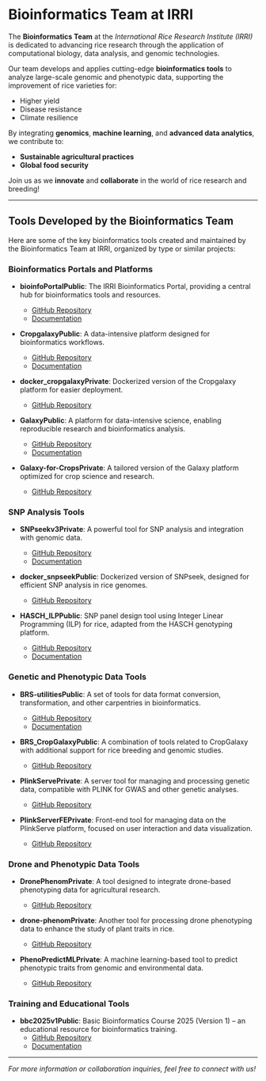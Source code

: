 # Bioinformatics Team at IRRI

The **Bioinformatics Team** at the *International Rice Research Institute (IRRI)* is dedicated to advancing rice research through the application of computational biology, data analysis, and genomic technologies.

Our team develops and applies cutting-edge **bioinformatics tools** to analyze large-scale genomic and phenotypic data, supporting the improvement of rice varieties for:
- Higher yield
- Disease resistance
- Climate resilience

By integrating **genomics**, **machine learning**, and **advanced data analytics**, we contribute to:
- **Sustainable agricultural practices**
- **Global food security**

Join us as we **innovate** and **collaborate** in the world of rice research and breeding!

---

## Tools Developed by the Bioinformatics Team

Here are some of the key bioinformatics tools created and maintained by the Bioinformatics Team at IRRI, organized by type or similar projects:

### **Bioinformatics Portals and Platforms**
- **bioinfoPortalPublic**: The IRRI Bioinformatics Portal, providing a central hub for bioinformatics tools and resources.  
  - [GitHub Repository](https://github.com/irri/bioinfoPortalPublic)  
  - [Documentation](https://docs.irri.org/bioinfoPortalPublic)
  
- **CropgalaxyPublic**: A data-intensive platform designed for bioinformatics workflows.  
  - [GitHub Repository](https://github.com/irri/CropgalaxyPublic)  
  - [Documentation](https://docs.irri.org/CropgalaxyPublic)
  
- **docker_cropgalaxyPrivate**: Dockerized version of the Cropgalaxy platform for easier deployment.  
  - [GitHub Repository](https://github.com/irri/docker_cropgalaxyPrivate)

- **GalaxyPublic**: A platform for data-intensive science, enabling reproducible research and bioinformatics analysis.  
  - [GitHub Repository](https://github.com/irri/GalaxyPublic)  
  - [Documentation](https://docs.irri.org/GalaxyPublic)

- **Galaxy-for-CropsPrivate**: A tailored version of the Galaxy platform optimized for crop science and research.  
  - [GitHub Repository](https://github.com/irri/Galaxy-for-CropsPrivate)

### **SNP Analysis Tools**
- **SNPseekv3Private**: A powerful tool for SNP analysis and integration with genomic data.  
  - [GitHub Repository](https://github.com/irri/SNPseekv3Private)  
  - [Documentation](https://docs.irri.org/SNPseekv3Private)

- **docker_snpseekPublic**: Dockerized version of SNPseek, designed for efficient SNP analysis in rice genomes.  
  - [GitHub Repository](https://github.com/irri/docker_snpseekPublic)

- **HASCH_ILPPublic**: SNP panel design tool using Integer Linear Programming (ILP) for rice, adapted from the HASCH genotyping platform.  
  - [GitHub Repository](https://github.com/irri/HASCH_ILPPublic)  
  - [Documentation](https://docs.irri.org/HASCH_ILPPublic)

### **Genetic and Phenotypic Data Tools**
- **BRS-utilitiesPublic**: A set of tools for data format conversion, transformation, and other carpentries in bioinformatics.  
  - [GitHub Repository](https://github.com/irri/BRS-utilitiesPublic)  
  - [Documentation](https://docs.irri.org/BRS-utilitiesPublic)

- **BRS_CropGalaxyPublic**: A combination of tools related to CropGalaxy with additional support for rice breeding and genomic studies.  
  - [GitHub Repository](https://github.com/irri/BRS_CropGalaxyPublic)

- **PlinkServePrivate**: A server tool for managing and processing genetic data, compatible with PLINK for GWAS and other genetic analyses.  
  - [GitHub Repository](https://github.com/irri/PlinkServePrivate)

- **PlinkServerFEPrivate**: Front-end tool for managing data on the PlinkServe platform, focused on user interaction and data visualization.  
  - [GitHub Repository](https://github.com/irri/PlinkServerFEPrivate)

### **Drone and Phenotypic Data Tools**
- **DronePhenomPrivate**: A tool designed to integrate drone-based phenotyping data for agricultural research.  
  - [GitHub Repository](https://github.com/irri/DronePhenomPrivate)

- **drone-phenomPrivate**: Another tool for processing drone phenotyping data to enhance the study of plant traits in rice.  
  - [GitHub Repository](https://github.com/irri/drone-phenomPrivate)

- **PhenoPredictMLPrivate**: A machine learning-based tool to predict phenotypic traits from genomic and environmental data.  
  - [GitHub Repository](https://github.com/irri/PhenoPredictMLPrivate)

### **Training and Educational Tools**
- **bbc2025v1Public**: Basic Bioinformatics Course 2025 (Version 1) – an educational resource for bioinformatics training.  
  - [GitHub Repository](https://github.com/irri/bbc2025v1Public)  
  - [Documentation](https://docs.irri.org/bbc2025v1Public)

---

*For more information or collaboration inquiries, feel free to connect with us!*
